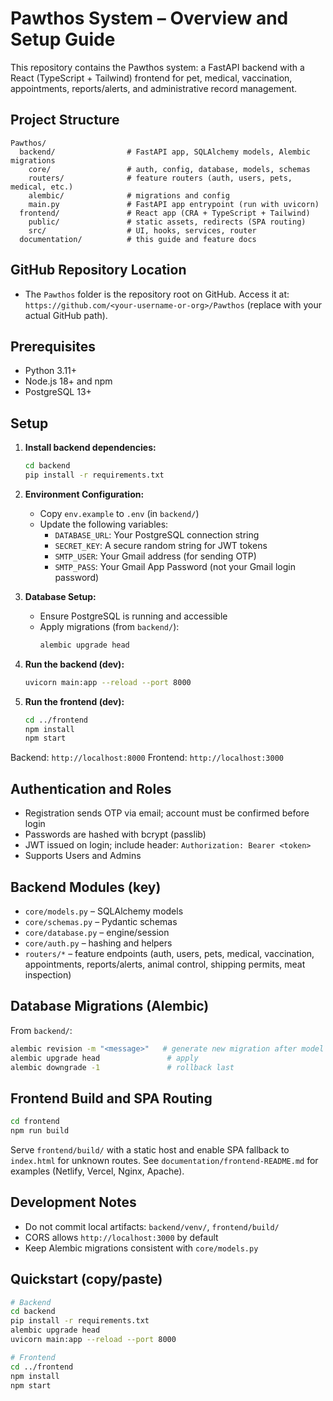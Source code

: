 # Pawthos System – Overview and Setup Guide

This repository contains the Pawthos system: a FastAPI backend with a React (TypeScript + Tailwind) frontend for pet, medical, vaccination, appointments, reports/alerts, and administrative record management.

## Project Structure

```
Pawthos/
  backend/                # FastAPI app, SQLAlchemy models, Alembic migrations
    core/                 # auth, config, database, models, schemas
    routers/              # feature routers (auth, users, pets, medical, etc.)
    alembic/              # migrations and config
    main.py               # FastAPI app entrypoint (run with uvicorn)
  frontend/               # React app (CRA + TypeScript + Tailwind)
    public/               # static assets, redirects (SPA routing)
    src/                  # UI, hooks, services, router
  documentation/          # this guide and feature docs
```

## GitHub Repository Location

- The `Pawthos` folder is the repository root on GitHub. Access it at: `https://github.com/<your-username-or-org>/Pawthos` (replace with your actual GitHub path).

## Prerequisites

- Python 3.11+
- Node.js 18+ and npm
- PostgreSQL 13+

## Setup

1. **Install backend dependencies:**
   ```bash
   cd backend
   pip install -r requirements.txt
   ```

2. **Environment Configuration:**
   - Copy `env.example` to `.env` (in `backend/`)
   - Update the following variables:
     - `DATABASE_URL`: Your PostgreSQL connection string
     - `SECRET_KEY`: A secure random string for JWT tokens
     - `SMTP_USER`: Your Gmail address (for sending OTP)
     - `SMTP_PASS`: Your Gmail App Password (not your Gmail login password)

3. **Database Setup:**
   - Ensure PostgreSQL is running and accessible
   - Apply migrations (from `backend/`):
     ```bash
     alembic upgrade head
     ```

4. **Run the backend (dev):**
   ```bash
   uvicorn main:app --reload --port 8000
   ```

5. **Run the frontend (dev):**
   ```bash
   cd ../frontend
   npm install
   npm start
   ```

Backend: `http://localhost:8000`
Frontend: `http://localhost:3000`

## Authentication and Roles

- Registration sends OTP via email; account must be confirmed before login
- Passwords are hashed with bcrypt (passlib)
- JWT issued on login; include header: `Authorization: Bearer <token>`
- Supports Users and Admins

## Backend Modules (key)

- `core/models.py` – SQLAlchemy models
- `core/schemas.py` – Pydantic schemas
- `core/database.py` – engine/session
- `core/auth.py` – hashing and helpers
- `routers/*` – feature endpoints (auth, users, pets, medical, vaccination, appointments, reports/alerts, animal control, shipping permits, meat inspection)

## Database Migrations (Alembic)

From `backend/`:
```bash
alembic revision -m "<message>"   # generate new migration after model changes
alembic upgrade head               # apply
alembic downgrade -1               # rollback last
```

## Frontend Build and SPA Routing

```bash
cd frontend
npm run build
```

Serve `frontend/build/` with a static host and enable SPA fallback to `index.html` for unknown routes. See `documentation/frontend-README.md` for examples (Netlify, Vercel, Nginx, Apache).

## Development Notes

- Do not commit local artifacts: `backend/venv/`, `frontend/build/`
- CORS allows `http://localhost:3000` by default
- Keep Alembic migrations consistent with `core/models.py`

## Quickstart (copy/paste)

```bash
# Backend
cd backend
pip install -r requirements.txt
alembic upgrade head
uvicorn main:app --reload --port 8000

# Frontend
cd ../frontend
npm install
npm start
```
